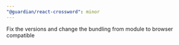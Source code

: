 ```yaml
---
"@guardian/react-crossword": minor
---
```


Fix the versions and change the bundling from module to browser compatible
